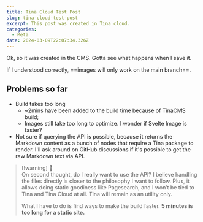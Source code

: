 ```yaml
---
title: Tina Cloud Test Post
slug: tina-cloud-test-post
excerpt: This post was created in Tina cloud.
categories:
  - Meta
date: 2024-03-09T22:07:34.326Z
---
```


Ok, so it was created in the CMS. Gotta see what happens when I save it.

If I understood correctly, ==images will only work on the main branch==.

## Problems so far

* Build takes too long
  * \~2mins have been added to the build time because of TinaCMS build;
  * Images still take too long to optimize. I wonder if Svelte Image is faster?
* Not sure if querying the API is possible, because it returns the Markdown content as a bunch of nodes that require a Tina package to render. I'll ask around on GitHub discussions if it's possible to get the raw Markdown text via API.

> \[!warning] 🤔\
> On second thought, do I really want to use the API? I believe handling the files directly is closer to the philosophy I want to follow. Plus, it allows doing static goodiness like Pagesearch, and I won’t be tied to Tina and Tina Cloud at all. Tina will remain as an utility only.
>
> What I have to do is find ways to make the build faster. **5 minutes is too long for a static site.**
